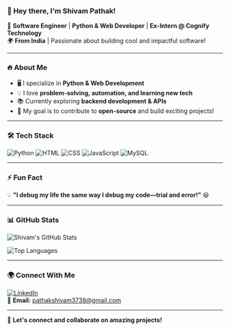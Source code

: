 ### 👋 Hey there, I'm Shivam Pathak!  

🚀 **Software Engineer** | **Python & Web Developer** | **Ex-Intern @ Cognify Technology**  
🌍 **From India** | Passionate about building cool and impactful software!  

---

### 🔥 About Me
- 🖥️ I specialize in **Python & Web Development**
- 💡 I love **problem-solving, automation, and learning new tech**
- 📚 Currently exploring **backend development & APIs**
- 🎯 My goal is to contribute to **open-source** and build exciting projects!

---

### 🛠️ Tech Stack
![Python](https://img.shields.io/badge/-Python-3776AB?style=flat&logo=python&logoColor=white)
![HTML](https://img.shields.io/badge/-HTML-E34F26?style=flat&logo=html5&logoColor=white)
![CSS](https://img.shields.io/badge/-CSS-1572B6?style=flat&logo=css3)
![JavaScript](https://img.shields.io/badge/-JavaScript-F7DF1E?style=flat&logo=javascript&logoColor=black)
![MySQL](https://img.shields.io/badge/-MySQL-4479A1?style=flat&logo=mysql&logoColor=white)

---

### ⚡ Fun Fact
💡 **"I debug my life the same way I debug my code—trial and error!"** 😆

---

### 📊 GitHub Stats
![Shivam's GitHub Stats](https://github-readme-stats.vercel.app/api?username=shivampathak2812&show_icons=true&theme=radical)

![Top Languages](https://github-readme-stats.vercel.app/api/top-langs/?username=shivampathak2812&layout=compact&theme=radical)

---

### 🌍 Connect With Me
[![LinkedIn](https://img.shields.io/badge/LinkedIn-0A66C2?style=for-the-badge&logo=linkedin&logoColor=white)](https://www.linkedin.com/in/shivam-pathak-9a76ba246)  
📧 **Email:** pathakshivam3738@gmail.com

---

🚀 **Let's connect and collaborate on amazing projects!**
